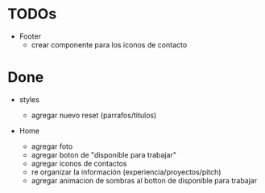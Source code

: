 # TODOs

* Footer
  - crear componente para los iconos de contacto

# Done

* styles
  - agregar nuevo reset (parrafos/titulos)

* Home
  - agregar foto
  - agregar boton de "disponible para trabajar"
  - agregar iconos de contactos
  - re organizar la información (experiencia/proyectos/pitch)
  - agregar animacion de sombras al botton de disponible para trabajar
